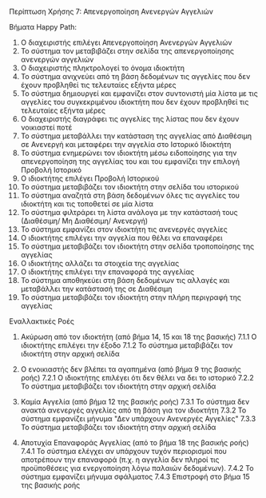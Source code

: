Περίπτωση Χρήσης 7: Απενεργοποίηση Ανενεργών Αγγελιών

Βήματα Happy Path:
1.  Ο διαχειριστής επιλέγει Απενεργοποίηση Ανενεργών Αγγελιών
2.  Το σύστημα τον μεταβιβάζει στην σελίδα της απενεργοποίησης ανενεργών αγγελιών
3.  Ο διαχειριστής πληκτρολογεί το όνομα ιδιοκτήτη
4.  Το σύστημα ανιχνεύει από τη βάση δεδομένων τις αγγελίες που δεν έχουν προβληθεί τις τελευταίες εξήντα μέρες
5.  Το σύστημα δημιουργεί και εμφανίζει στον συντονιστή μία λίστα με τις αγγελίες του συγκεκριμένου ιδιοκτήτη που δεν έχουν προβληθεί τις τελευταίες εξήντα μέρες
6.  Ο διαχειριστής διαγράφει τις αγγελίες της λίστας που δεν έχουν νοικιαστεί ποτέ
7.  Το σύστημα μεταβάλλει την κατάσταση της αγγελίας από Διαθέσιμη σε Ανενεργή και μεταφέρει την αγγελία στο Ιστορικό Ιδιοκτήτη
8.  Το σύστημα ενημερώνει τον ιδιοκτήτη μέσω ειδοποίησης για την απενεργοποίηση της αγγελίας του και του εμφανίζει την επιλογή Προβολή Ιστορικό 
9.  Ο ιδιοκτήτης επιλέγει Προβολή Ιστορικού 
10.  Το σύστημα μεταβιβάζει τον ιδιοκτήτη στην σελίδα του ιστορικού
11.  Το σύστημα αναζητά στη βάση δεδομένων όλες τις αγγελίες του ιδιοκτήτη και τις τοποθετεί σε μία λίστα
12.  Το σύστημα φιλτράρει τη λίστα ανάλογα με την κατάστασή τους (Διαθέσιμη/ Μη Διαθέσιμη/ Ανενεργή)
13.  Το σύστημα εμφανίζει στον ιδιοκτήτη τις ανενεργές αγγελίες
14.  Ο ιδιοκτήτης επιλέγει την αγγελία που θέλει να επαναφέρει
15. Το σύστημα μεταβιβάζει τον ιδιοκτήτη στην σελίδα τροποποίησης της αγγελίας
16. Ο ιδιοκτήτης αλλάζει τα στοιχεία της αγγελίας
17. Ο ιδιοκτήτης επιλέγει την επαναφορά της αγγελίας
18. Το σύστημα αποθηκεύει στη βάση δεδομένων τις αλλαγές και μεταβάλλει την κατάστασή της σε Διαθέσιμη
19. Το σύστημα μεταβιβάζει τον ιδιοκτήτη στην πλήρη περιγραφή της αγγελίας

Εναλλακτικές Ροές
1. Ακύρωση από τον ιδιοκτήτη (από βήμα 14, 15 και 18 της βασικής)
7.1.1 Ο ιδιοκτήτης επιλέγει την έξοδο
7.1.2 Το σύστημα μεταβιβάζει τον ιδιοκτήτη στην αρχική σελίδα

2. Ο ενοικιαστής δεν βλέπει τα αγαπημένα (από βήμα 9 της βασικής ροής)
7.2.1 Ο ιδιοκτήτης επιλέγει ότι δεν θέλει να δει το ιστορικό
7.2.2 Το σύστημα μεταβιβάζει τον ιδιοκτήτη στην αρχική σελίδα

3. Καμία Αγγελία (από βήμα 12 της βασικής ροής)
7.3.1 Το σύστημα δεν ανακτά ανενεργές αγγελίες από τη βάση για τον ιδιοκτήτη 
7.3.2 Το σύστημα εμφανίζει μήνυμα "Δεν υπάρχουν Ανενεργές Αγγελίες"
7.3.3 Το σύστημα μεταβιβάζει τον ιδιοκτήτη στην αρχική σελίδα

4. Αποτυχία Επαναφοράς Αγγελίας (από το βήμα 18 της βασικής ροής)
7.4.1 Το σύστημα ελέγχει αν υπάρχουν τυχόν περιορισμοί που αποτρέπουν την επαναφορά (π.χ. η αγγελία δεν πληροί τις προϋποθέσεις για ενεργοποίηση λόγω παλαιών δεδομένων).
7.4.2 Το σύστημα εμφανίζει μήνυμα σφάλματος 
7.4.3 Επιστροφή στο βήμα 15 της βασικής ροής

